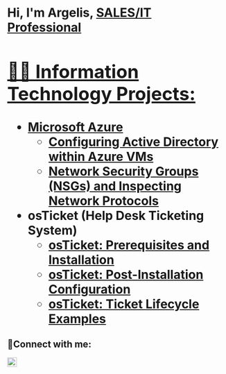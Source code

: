 <h1>Hi, I'm Argelis,  <a href="https://linkedin.com/in/Josh">SALES/IT Professional

<h2>👨‍💻 Information Technology Projects:</h2>

- <b>Microsoft Azure</b>
  - [Configuring Active Directory within Azure VMs](https://github.com/Argelis1/configure-ad)
  - [Network Security Groups (NSGs) and Inspecting Network Protocols](https://github.com/Argelis1/azure-network-protocols)
- <b>osTicket (Help Desk Ticketing System)</b>
  - [osTicket: Prerequisites and Installation](https://github.com/Argelis1/osticket-prereqs)
  - [osTicket: Post-Installation Configuration](https://github.com/Argelis1/post-install-config)
  - [osTicket: Ticket Lifecycle Examples](https://github.com/Argelis1/ticket-lifecycle)

<h2>🤳Connect with me:</h2>


[<img align="left" alt="Argelis | LinkedIn" width="22px" src="https://cdn.jsdelivr.net/npm/simple-icons@v3/icons/linkedin.svg" />][linkedin]

[linkedin]: https://www.linkedin.com/in/argelis-robles
